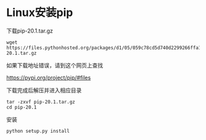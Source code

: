 # Linux安装pip

下载pip-20.1.tar.gz

```shell
wget https://files.pythonhosted.org/packages/d1/05/059c78cd5d740d2299266ffa15514dad6692d4694df571bf168e2cdd98fb/pip-20.1.tar.gz
```

如果下载地址错误，请到这个网页上查找

<https://pypi.org/project/pip/#files>



下载完成后解压并进入相应目录

```shell
tar -zxvf pip-20.1.tar.gz
cd pip-20.1
```



安装

```shell
python setup.py install
```


